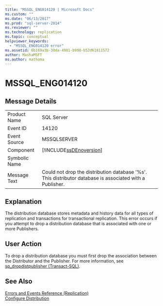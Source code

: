 ```yaml
---
title: "MSSQL_ENG014120 | Microsoft Docs"
ms.custom: ""
ms.date: "06/13/2017"
ms.prod: "sql-server-2014"
ms.reviewer: ""
ms.technology: replication
ms.topic: conceptual
helpviewer_keywords: 
  - "MSSQL_ENG014120 error"
ms.assetid: 6b169a3b-30da-4981-b998-b52d61811572
author: MashaMSFT
ms.author: mathoma
---
```

# MSSQL_ENG014120
    
## Message Details  
  
|||  
|-|-|  
|Product Name|SQL Server|  
|Event ID|14120|  
|Event Source|MSSQLSERVER|  
|Component|[!INCLUDE[ssDEnoversion](../../includes/ssdenoversion-md.md)]|  
|Symbolic Name||  
|Message Text|Could not drop the distribution database '%s'. This distributor database is associated with a Publisher.|  
  
## Explanation  
 The distribution database stores metadata and history data for all types of replication and transactions for transactional replication. This error occurs if you attempt to drop a distribution database that is associated with one or more Publishers.  
  
## User Action  
 To drop a distribution database you must first drop the association between the Distributor and the Publisher. For more information, see [sp_dropdistpublisher &#40;Transact-SQL&#41;](/sql/relational-databases/system-stored-procedures/sp-dropdistpublisher-transact-sql).  
  
## See Also  
 [Errors and Events Reference &#40;Replication&#41;](errors-and-events-reference-replication.md)   
 [Configure Distribution](configure-distribution.md)  
  
  
